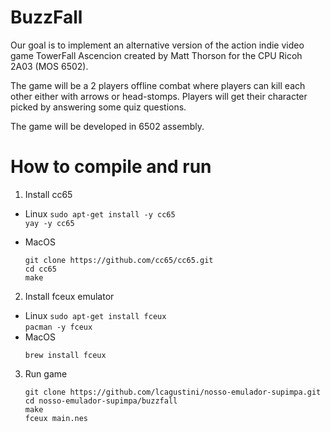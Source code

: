 # BuzzFall
Our goal is to implement an alternative version of the action indie video game 
TowerFall Ascencion created by Matt Thorson for the CPU Ricoh 2A03 (MOS 6502).

The game will be a 2 players offline combat where players can kill each other
either with arrows or head-stomps. Players will get their character picked by
answering some quiz questions.

The game will be developed in 6502 assembly.

# How to compile and run

1) Install cc65
- Linux
```sudo apt-get install -y cc65 ```  
```yay -y cc65 ```

- MacOS
    ```
    git clone https://github.com/cc65/cc65.git
    cd cc65
    make
    ```
2) Install fceux emulator
- Linux
    ```sudo apt-get install fceux```  
    ```pacman -y fceux```
- MacOS
    ```
    brew install fceux
    ```
3) Run game
    ```
    git clone https://github.com/lcagustini/nosso-emulador-supimpa.git
    cd nosso-emulador-supimpa/buzzfall
    make
    fceux main.nes
    ```
